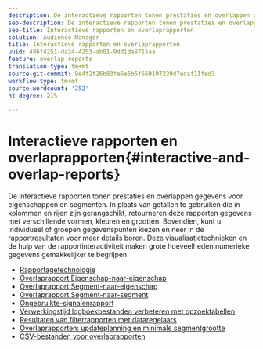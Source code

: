 ```yaml
---
description: De interactieve rapporten tonen prestaties en overlappen gegevens voor eigenschappen en segmenten. In plaats van getallen te gebruiken die in kolommen en rijen zijn gerangschikt, retourneren deze rapporten gegevens met verschillende vormen, kleuren en grootten. Bovendien, kunt u individueel of groepen gegevenspunten kiezen en neer in de rapportresultaten voor meer details boren. Deze visualisatietechnieken en de hulp van de rapportinteractiviteit maken grote hoeveelheden numerieke gegevens gemakkelijker te begrijpen.
seo-description: De interactieve rapporten tonen prestaties en overlappen gegevens voor eigenschappen en segmenten. In plaats van getallen te gebruiken die in kolommen en rijen zijn gerangschikt, retourneren deze rapporten gegevens met verschillende vormen, kleuren en grootten. Bovendien, kunt u individueel of groepen gegevenspunten kiezen en neer in de rapportresultaten voor meer details boren. Deze visualisatietechnieken en de hulp van de rapportinteractiviteit maken grote hoeveelheden numerieke gegevens gemakkelijker te begrijpen.
seo-title: Interactieve rapporten en overlaprapporten
solution: Audience Manager
title: Interactieve rapporten en overlaprapporten
uuid: 486f4251-da24-4253-ab01-9dd1da8715aa
feature: overlap reports
translation-type: tm+mt
source-git-commit: 9e4f2f26b83fe6e5b6f669107239d7edaf11fed3
workflow-type: tm+mt
source-wordcount: '252'
ht-degree: 21%

---
```



# Interactieve rapporten en overlaprapporten{#interactive-and-overlap-reports}

De interactieve rapporten tonen prestaties en overlappen gegevens voor eigenschappen en segmenten. In plaats van getallen te gebruiken die in kolommen en rijen zijn gerangschikt, retourneren deze rapporten gegevens met verschillende vormen, kleuren en grootten. Bovendien, kunt u individueel of groepen gegevenspunten kiezen en neer in de rapportresultaten voor meer details boren. Deze visualisatietechnieken en de hulp van de rapportinteractiviteit maken grote hoeveelheden numerieke gegevens gemakkelijker te begrijpen.

+ [Rapportagetechnologie](interactive-report-technology.md)
+ [Overlaprapport Eigenschap-naar-eigenschap](trait-trait-overlap-report.md)
+ [Overlaprapport Segment-naar-eigenschap](segment-trait-overlap-report.md)
+ [Overlaprapport Segment-naar-segment](segment-segment-overlap-report.md)
+ [Ongebruikte-signalenrapport](unused-signals.md)
+ [Verwerkingstijd logboekbestanden verbeteren met opzoektabellen](lookup-tables.md)
+ [Resultaten van filterrapporten met dataregelaars](data-sliders.md)
+ [Overlaprapporten: updateplanning en minimale segmentgrootte](overlap-minimum-segment-size.md)
+ [CSV-bestanden voor overlaprapporten](overlap-csv-files.md)

<!-- 

c_dynamic_reports.xml

 -->
